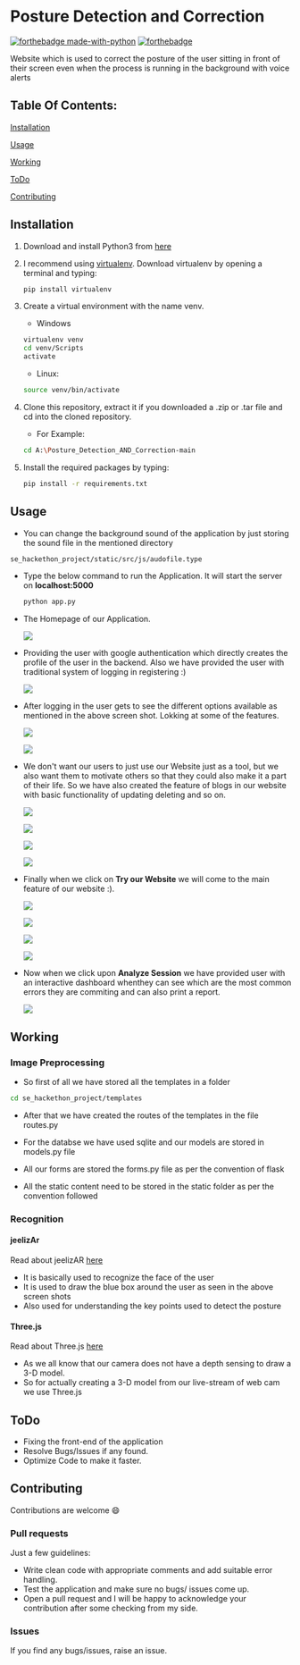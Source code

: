 # Posture Detection and Correction
[![forthebadge made-with-python](http://ForTheBadge.com/images/badges/made-with-python.svg)](https://www.python.org/)
[![forthebadge](https://forthebadge.com/images/badges/open-source.svg)](https://forthebadge.com)

Website which is used to correct the posture of the user sitting in front of their screen even when the process is running in the background with voice alerts

## Table Of Contents:

[Installation](https://github.com/BassCoder2808/Posture_Detection_AND_Correction/blob/main/README.md#installation)

[Usage](https://github.com/BassCoder2808/Posture_Detection_AND_Correction/blob/main/README.md#usage)

[Working](https://github.com/BassCoder2808/Posture_Detection_AND_Correction/blob/main/README.md#working)

[ToDo](https://github.com/BassCoder2808/Posture_Detection_AND_Correction/blob/main/README.md#todo)

[Contributing](https://github.com/BassCoder2808/Posture_Detection_AND_Correction/blob/main/README.md#contributing)

## Installation

1. Download and install Python3 from [here](https://www.python.org/downloads/)
2. I recommend using [virtualenv](https://virtualenv.pypa.io/en/latest/). Download virtualenv by opening a terminal and typing:
    ```bash
    pip install virtualenv
    ```
3. Create a virtual environment with the name venv.

   * Windows
   ```bash
   virtualenv venv
   cd venv/Scripts
   activate
   ```
   * Linux:
   ```bash
   source venv/bin/activate
    ```
4. Clone this repository, extract it if you downloaded a .zip or .tar file and cd into the cloned repository.

    * For Example:
    ```bash
    cd A:\Posture_Detection_AND_Correction-main
    ```
5. Install the required packages by typing:
   ```bash
   pip install -r requirements.txt
   ```
## Usage
* You can change the background sound of the application by just storing the sound file in the mentioned directory
```bash
se_hackethon_project/static/src/js/audofile.type
```
* Type the below command to run the Application. It will start the server on **localhost:5000**
    ```bash
    python app.py
    ```
* The Homepage of our Application.

    ![](https://github.com/BassCoder2808/Posture_Detection_AND_Correction/blob/main/Screenshots/1.png)

* Providing the user with google authentication which directly creates the profile of the user in the backend. Also we have provided the user with traditional system of logging in registering :)

    ![](https://github.com/BassCoder2808/Posture_Detection_AND_Correction/blob/main/Screenshots/2.png)

* After logging in the user gets to see the different options available as mentioned in the above screen shot. Lokking at some of the features.

    ![](https://github.com/BassCoder2808/Posture_Detection_AND_Correction/blob/main/Screenshots/3.png)

    ![](https://github.com/BassCoder2808/Posture_Detection_AND_Correction/blob/main/Screenshots/4.png)

* We don't want our users to just use our Website just as a tool, but we also want them to motivate others so that they could also make it a part of their life. So we have also created the feature of blogs in our website with basic functionality of updating deleting and so on.

    ![](https://github.com/BassCoder2808/Posture_Detection_AND_Correction/blob/main/Screenshots/5.png)

    ![](https://github.com/BassCoder2808/Posture_Detection_AND_Correction/blob/main/Screenshots/6.png)

    ![](https://github.com/BassCoder2808/Posture_Detection_AND_Correction/blob/main/Screenshots/7.png)

    ![](https://github.com/BassCoder2808/Posture_Detection_AND_Correction/blob/main/Screenshots/8.png)

* Finally when we click on **Try our Website** we will come to the main feature of our website :).

    ![](https://github.com/BassCoder2808/Posture_Detection_AND_Correction/blob/main/Screenshots/9.png)

    ![](https://github.com/BassCoder2808/Posture_Detection_AND_Correction/blob/main/Screenshots/10.png)

    ![](https://github.com/BassCoder2808/Posture_Detection_AND_Correction/blob/main/Screenshots/11.png)

    ![](https://github.com/BassCoder2808/Posture_Detection_AND_Correction/blob/main/Screenshots/12.png)

* Now when we click upon **Analyze Session** we have provided user with an interactive dashboard whenthey can see which are the most common errors they are commiting and can also print a report.

    ![](https://github.com/BassCoder2808/Posture_Detection_AND_Correction/blob/main/Screenshots/13.png)


## Working

### Image Preprocessing

* So first of all we have stored all the templates in a folder
```bash
cd se_hackethon_project/templates
```

* After that we have created the routes of the templates in the file routes.py

* For the databse we have used sqlite and our models are stored in models.py file

* All our forms are stored the forms.py file as per the convention of flask

* All the static content need to be stored in the static folder as per the convention followed

### Recognition

#### jeelizAr

Read about jeelizAR [here](https://github.com/jeeliz/jeelizAR)
* It is basically used to recognize the face of the user
* It is used to draw the blue box around the user as seen in the above screen shots
* Also used for understanding the key points used to detect the posture

#### Three.js

Read about Three.js [here](https://threejs.org/)
* As we all know that our camera does not have a depth sensing to draw a 3-D model.
* So for actually creating a 3-D model from our live-stream of web cam we use Three.js

## ToDo

* Fixing the front-end of the application
* Resolve Bugs/Issues if any found.
* Optimize Code to make it faster.

## Contributing

Contributions are welcome :smile:

### Pull requests

Just a few guidelines:
* Write clean code with appropriate comments and add suitable error handling.
* Test the application and make sure no bugs/ issues come up.
* Open a pull request and I will be happy to acknowledge your contribution after some checking from my side.

### Issues

If you find any bugs/issues, raise an issue.

